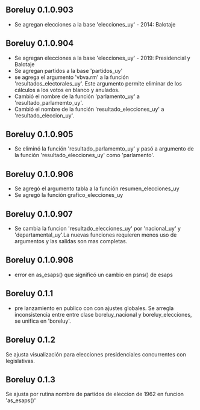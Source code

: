 ## Boreluy 0.1.0.903

* Se agregan elecciones a la base 'elecciones_uy' - 2014: Balotaje 

## Boreluy 0.1.0.904

* Se agregan elecciones a la base 'elecciones_uy' - 2019: Presidencial y Balotaje
* Se agregan partidos a la base 'partidos_uy'
* se agrega el argumento 'vbva.rm' a la función 'resultados_electorales_uy'. Este argumento permite eliminar de los cálculos a los votos en blanco y anulados.
* Cambió el nombre de la función 'parlamento_uy' a 'resultado_parlamemto_uy'.
* Cambió el nombre de la función 'resultado_elecciones_uy' a 'resultado_eleccion_uy'.

## Boreluy 0.1.0.905

* Se eliminó la función 'resultado_parlamemto_uy' y pasó a argumento de la función 'resultado_elecciones_uy' como 'parlamento'.

## Boreluy 0.1.0.906

* Se agregó el argumento tabla a la función resumen_elecciones_uy
* Se agregó la función grafico_elecciones_uy


## Boreluy 0.1.0.907

* Se cambia la funcion 'resultado_elecciones_uy' por 'nacional_uy' y 'departamental_uy'.La nuevas funciones requieren menos uso de argumentos y las salidas son mas completas.

## Boreluy 0.1.0.908

* error en as_esaps() que significó un cambio en psns() de esaps

## Boreluy 0.1.1

* pre lanzamiento en publico con con ajustes globales. Se arregla inconsistencia entre entre clase boreluy_nacional y boreluy_elecciones, se unifica en 'boreluy'.

## Boreluy 0.1.2

Se ajusta visualización para elecciones presidenciales concurrentes con legislativas.

## Boreluy 0.1.3

Se ajusta por rutina nombre de partidos de eleccion de 1962 en funcion 'as_esaps()'

